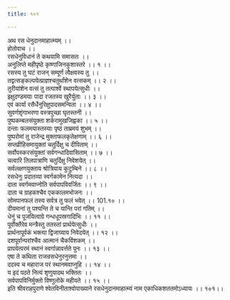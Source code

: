 ```yaml
---
title: १०१

---
```

अथ रस धेनुदानमाहात्म्यम् ।।  
होतोवाच ।।  
रसधेनुविधानं ते कथयामि समासतः ।।  
अनुलिप्ते महीपृष्ठे कृष्णाजिनकुशास्तरे ।। १ ।।  
रसस्य तु घटं राजन् सम्पूर्णं त्वैक्षवस्य तु ।।  
तद्वत्सङ्कल्पयेत्प्राज्ञश्चतुर्थांशेन वत्सकम् ।। २ ।।  
तुरीयांशेन वत्सं तु तत्पार्श्वे स्थापयेत्सुधीः ।।  
इक्षुदण्डमयाः पादा रजतस्य खुरैर्युताः ।। ३ ।।  
एवं कार्या रसैर्धेनुरिक्षुपादसमन्विता ।। ४ ।।  
सुवर्णशृंगाभरणा वस्त्रपुच्छा घृतस्तनी ।।  
पुष्पकम्बलसंयुक्ता शर्करामुखजिह्वका ।। ५ ।।  
दन्ताः फलमयास्तस्याः पृष्ठं ताम्रमयं शुभम् ।।  
पुष्परोमां तु राजेन्द्र मुक्ताफलकृतेक्षणाम् ।। ६ ।।  
सप्तव्रीहिसमायुक्तां चतुर्दिक्षु च दीपिताम् ।।  
सर्वोपस्करसंयुक्तां सर्वगन्धादिवासिताम् ।। ७ ।।  
चत्वारि तिलपात्राणि चतुर्दिक्षु निवेशयेत् ।।  
सर्वलक्षणयुक्ताय श्रोत्रियाय कुटुम्बिने ।। ८ ।।  
रसधेनुः प्रदातव्या स्वर्गकामेन नित्यदा ।।  
दाता स्वर्गमवाप्नोति सर्वपापविवर्जितः ।। ९ ।।  
दाता च ग्राहकश्चैव एककालमभोजनः ।।  
सोमपानफलं तस्य सर्वत्र तु फलं भवेत् ।। 101.१० ।।  
दीयमानां तु पश्यन्ति ते च यान्ति परां गतिम् ।।  
धेनुं च पूजयित्वाग्रे गन्धधूपस्रगादिभिः ।। ११ ।।  
पूर्वोक्तैरेव मन्त्रैस्तु ततस्तां प्रार्थयेत्सुधीः ।।  
प्रार्थनापूर्वकं भक्त्या द्विजाग्र्याय निवेदयेत् ।। १२ ।।  
दशपूर्वान्परांश्चैव आत्मानं चैकविंशकम् ।।  
प्रापयेत्परमं स्थानं स्वर्गान्नावर्त्तते पुनः ।। १३ ।।  
एषा ते कथिता राजन्रसधेनुरनुत्तमा ।।  
ददस्व च महाराज परं स्थानमवाप्नुहि ।। १४ ।।  
य इदं पठते नित्यं शृणुयादथ भक्तितः ।।  
सर्वपापविनिर्मुक्तो विष्णुलोके महीयते ।। १५ ।।  
इति श्रीवराहपुराणे श्वेतविनीताश्वोपाख्याने रसधेनुदानमाहात्म्यं नाम एकाधिकशततमोऽध्यायः ।। १०१।।